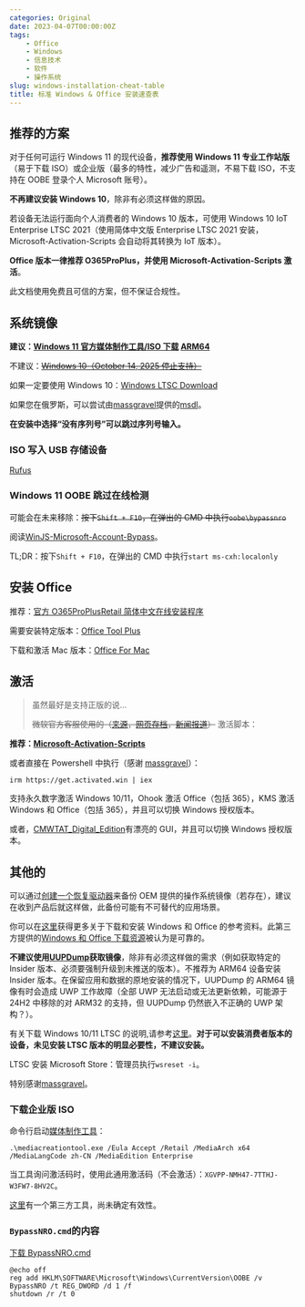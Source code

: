 ```yaml
---
categories: Original
date: 2023-04-07T00:00:00Z
tags:
    - Office
    - Windows
    - 信息技术
    - 软件
    - 操作系统
slug: windows-installation-cheat-table
title: 标准 Windows & Office 安装速查表
---
```


## 推荐的方案

对于任何可运行 Windows 11 的现代设备，**推荐使用 Windows 11 专业工作站版**（易于下载 ISO）或企业版（最多的特性，减少广告和遥测，不易下载 ISO，不支持在 OOBE 登录个人 Microsoft 账号）。

**不再建议安装 Windows 10**，除非有必须这样做的原因。

若设备无法运行面向个人消费者的 Windows 10 版本，可使用 Windows 10 IoT Enterprise LTSC 2021（使用简体中文版 Enterprise LTSC 2021 安装，Microsoft-Activation-Scripts 会自动将其转换为 IoT 版本）。

**Office 版本一律推荐 O365ProPlus，并使用 Microsoft-Activation-Scripts 激活**。

此文档使用免费且可信的方案，但不保证合规性。

## 系统镜像

**建议：[Windows 11 官方媒体制作工具/ISO 下载](https://www.microsoft.com/zh-cn/software-download/windows11) [ARM64](https://www.microsoft.com/zh-cn/software-download/windows11arm64)**

不建议：~~[Windows 10（October 14, 2025 停止支持）](https://www.microsoft.com/zh-cn/software-download/windows10)~~

如果一定要使用 Windows 10：[Windows LTSC Download](https://massgrave.dev/windows_ltsc_links)

如果您在俄罗斯，可以尝试由[massgravel](https://github.com/massgravel)提供的[msdl](https://msdl.gravesoft.dev/)。

**在安装中选择“没有序列号”可以跳过序列号输入。**

### ISO 写入 USB 存储设备

[Rufus](https://rufus.ie/zh/)

### Windows 11 OOBE 跳过在线检测

可能会在未来移除：~~按下`Shift + F10`，在弹出的 CMD 中执行`oobe\bypassnro`~~

阅读[WinJS-Microsoft-Account-Bypass](https://github.com/the-P1neapple/WinJS-Microsoft-Account-Bypass)。

TL;DR：按下`Shift + F10`，在弹出的 CMD 中执行`start ms-cxh:localonly`

## 安装 Office

推荐：[官方 O365ProPlusRetail 简体中文在线安装程序](https://c2rsetup.officeapps.live.com/c2r/download.aspx?ProductreleaseID=O365ProPlusRetail&platform=x64&language=zh-cn&version=O16GA)

<!--
https://massgrave.dev/office_c2r_links.html#Chinese_[zh-cn] 认为，此链接为
https://c2rsetup.officeapps.live.com/c2r/download.aspx?ProductreleaseID=O365ProPlusRetail&platform=x64&language=zh-cn&version=O16GA
-->

需要安装特定版本：[Office Tool Plus](https://otp.landian.vip/zh-cn/)

下载和激活 Mac 版本：[Office For Mac](https://massgrave.dev/office_for_mac)

## 激活

> 虽然最好是支持正版的说...
>
> ~~微软官方客服使用的（[来源](https://twitter.com/TCNOco/status/1634620446002774018)，[网页存档](https://archive.is/kThLf)，[新闻报道](https://www.bleepingcomputer.com/news/security/microsoft-support-cracks-windows-for-customer-after-activation-fails/)）~~ 激活脚本：

**推荐：[Microsoft-Activation-Scripts](https://github.com/massgravel/Microsoft-Activation-Scripts)**

或者直接在 Powershell 中执行（感谢 [massgravel](https://massgrave.dev/)）：

```pwsh
irm https://get.activated.win | iex
```

支持永久数字激活 Windows 10/11，Ohook 激活 Office（包括 365），KMS 激活 Windows 和 Office（包括 365），并且可以切换 Windows 授权版本。

或者，[CMWTAT_Digital_Edition](https://github.com/TGSAN/CMWTAT_Digital_Edition)有漂亮的 GUI，并且可以切换 Windows 授权版本。

## 其他的

可以通过[创建一个恢复驱动器](https://support.microsoft.com/zh-cn/windows/%E5%88%9B%E5%BB%BA%E4%B8%80%E4%B8%AA%E6%81%A2%E5%A4%8D%E9%A9%B1%E5%8A%A8%E5%99%A8-abb4691b-5324-6d4a-8766-73fab304c246)来备份 OEM 提供的操作系统镜像（若存在），建议在收到产品后就这样做，此备份可能有不可替代的应用场景。

你可以在[这里](https://massgrave.dev/)获得更多关于下载和安装 Windows 和 Office 的参考资料。此第三方提供的[Windows 和 Office 下载资源](https://massgrave.dev/genuine-installation-media)被认为是可靠的。

**不建议使用[UUPDump](https://uupdump.net/)获取镜像**，除非有必须这样做的需求（例如获取特定的 Insider 版本、必须要强制升级到未推送的版本）。不推荐为 ARM64 设备安装 Insider 版本。在保留应用和数据的原地安装的情况下，UUPDump 的 ARM64 镜像有时会造成 UWP 工作故障（全部 UWP 无法启动或无法更新依赖，可能源于 24H2 中移除的对 ARM32 的支持，但 UUPDump 仍然嵌入不正确的 UWP 架构？）。

有关下载 Windows 10/11 LTSC 的说明,请参考[这里](https://massgrave.dev/windows_ltsc_links)。**对于可以安装消费者版本的设备，未见安装 LTSC 版本的明显必要性，不建议安装。**

LTSC 安装 Microsoft Store：管理员执行`wsreset -i`。

特别感谢[massgravel](https://github.com/massgravel)。

### 下载企业版 ISO

命令行启动[媒体制作工具](https://go.microsoft.com/fwlink/?linkid=2156295)：

```pwsh
.\mediacreationtool.exe /Eula Accept /Retail /MediaArch x64 /MediaLangCode zh-CN /MediaEdition Enterprise
```

当工具询问激活码时，使用此通用激活码（不会激活）：`XGVPP-NMH47-7TTHJ-W3FW7-8HV2C`。

[这里](https://github.com/AveYo/MediaCreationTool.bat)有一个第三方工具，尚未确定有效性。

### `BypassNRO.cmd`的内容

[下载 BypassNRO.cmd](BypassNRO.zip)

```batch
@echo off
reg add HKLM\SOFTWARE\Microsoft\Windows\CurrentVersion\OOBE /v BypassNRO /t REG_DWORD /d 1 /f
shutdown /r /t 0
```
